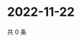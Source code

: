# 2022-11-22

共 0 条

<!-- BEGIN WEIBO -->
<!-- 最后更新时间 Tue Nov 22 2022 22:14:27 GMT+0800 (China Standard Time) -->

<!-- END WEIBO -->

